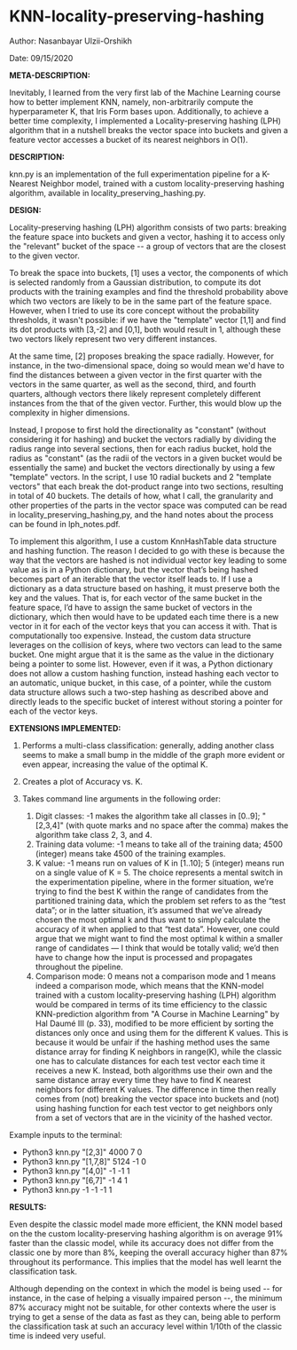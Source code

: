 # KNN-locality-preserving-hashing

Author: Nasanbayar Ulzii-Orshikh

Date: 09/15/2020

**META-DESCRIPTION:**

Inevitably, I learned from the very first lab of the Machine Learning course how to better implement KNN, namely,
non-arbitrarily compute the hyperparameter K, that Iris Form bases upon. Additionally, to achieve a better time complexity, I
implemented a Locality-preserving hashing (LPH) algorithm that in a nutshell breaks the vector space into buckets and given a feature
vector accesses a bucket of its nearest neighbors in O(1).

**DESCRIPTION:**

knn.py is an implementation of the full experimentation pipeline for a K-Nearest Neighbor model,
trained with a custom locality-preserving hashing algorithm, available in locality_preserving_hashing.py.

**DESIGN:**

Locality-preserving hashing (LPH) algorithm consists of two parts: breaking the feature space into buckets and given
a vector, hashing it to access only the "relevant" bucket of the space -- a group of vectors that are the closest
to the given vector.

To break the space into buckets, [1] uses a vector, the components of which is selected randomly from a Gaussian
distribution, to compute its dot products with the training examples and find the threshold probability above which two
vectors are likely to be in the same part of the feature space. However, when I tried to use its core concept without
the probability thresholds, it wasn't possible: if we have the "template" vector [1,1] and find its dot products with
[3,-2] and [0,1], both would result in 1, although these two vectors likely represent two very different instances.

At the same time, [2] proposes breaking the space radially. However, for instance, in the two-dimensional space, doing so
would mean we'd have to find the distances between a given vector in the first quarter with the vectors in the same quarter,
as well as the second, third, and fourth quarters, although vectors there likely represent completely different instances
from the that of the given vector. Further, this would blow up the complexity in higher dimensions.

Instead, I propose to first hold the directionality as "constant" (without considering it for hashing) and bucket the
vectors radially by dividing the radius range into several sections, then for each radius bucket, hold the radius as "constant" (as the radii of the vectors in a given
bucket would be essentially the same) and bucket the vectors directionally by using a few "template" vectors. In the script,
I use 10 radial buckets and 2 "template vectors" that each break the dot-product range into two sections, resulting in
total of 40 buckets. The details of how, what I call, the granularity and other properties of the parts in the vector
space was computed can be read in locality_preserving_hashing,py, and the hand notes about the process can be found in lph_notes.pdf.

To implement this algorithm, I use a custom KnnHashTable data structure and hashing function. The reason I decided to
go with these is because the way that the vectors are hashed is not individual vector key leading to some value as is in a Python dictionary,
but the vector that’s being hashed becomes part of an iterable that the vector itself leads to. If I use a dictionary as a data structure based on hashing,
it must preserve both the key and the values. That is, for each vector of the same bucket in the feature space,
I’d have to assign the same bucket of vectors in the dictionary, which then would have to be updated each
time there is a new vector in it for each of the vector keys that you can access it with. That is computationally
too expensive. Instead, the custom data structure leverages on the collision of keys, where two vectors can lead to the same bucket.
One might argue that it is the same as the value in the dictionary being a pointer to some list. However, even if it was,
a Python dictionary does not allow a custom hashing function, instead hashing each vector to an automatic, unique bucket, in this case, of a pointer, while the custom
data structure allows such a two-step hashing as described above and directly leads to the specific bucket of interest
without storing a pointer for each of the vector keys.

**EXTENSIONS IMPLEMENTED:**

1. Performs a multi-class classification: generally, adding another class seems to make a small bump in the middle of the graph
more evident or even appear, increasing the value of the optimal K.
2. Creates a plot of Accuracy vs. K.
3. Takes command line arguments in the following order:

    1. Digit classes: -1 makes the algorithm take all classes in [0..9]; "[2,3,4]" (with quote marks and
    no space after the comma) makes the algorithm take class 2, 3, and 4.
    2. Training data volume: -1 means to take all of the training data; 4500 (integer) means take 4500 of the training
    examples.
    3. K value: -1 means run on values of K in [1..10]; 5 (integer) means run on a single value of K = 5.
    The choice represents a mental switch in the experimentation pipeline, where in the former situation,
    we’re trying to find the best K within the range of candidates from the partitioned training data,
    which the problem set refers to as the “test data”; or in the latter situation, it’s assumed that we’ve already
    chosen the most optimal k and thus want to simply calculate the accuracy of it when applied to that “test data”.
    However, one could argue that we might want to find the most optimal k within a smaller range of candidates —
    I think that would be totally valid; we’d then have to change how the input is processed and propagates throughout
    the pipeline.
    4. Comparison mode: 0 means not a comparison mode and 1 means indeed a comparison mode, which means that
    the KNN-model trained with a custom locality-preserving hashing (LPH) algorithm would be compared  in terms of its time efficiency to the classic
    KNN-prediction algorithm from "A Course in Machine Learning" by Hal Daumé III (p. 33), modified to be
    more efficient by sorting the distances only once and using them for the different K values. This is because
    it would be unfair if the hashing method uses the same distance array for finding K neighbors in range(K),
    while the classic one has to calculate distances for each test vector each time it receives a new K.
    Instead, both algorithms use their own and the same distance array every time they have to find K nearest neighbors
    for different K values. The difference in time then really comes from (not) breaking the vector space into buckets and (not) using hashing
    function for each test vector to get neighbors only from a set of vectors that are in the vicinity of the hashed vector.

Example inputs to the terminal:

- Python3 knn.py "[2,3]" 4000 7 0
- Python3 knn.py "[1,7,8]" 5124 -1 0
- Python3 knn.py "[4,0]" -1 -1 1
- Python3 knn.py "[6,7]" -1 4 1
- Python3 knn.py -1 -1 -1 1

**RESULTS:**

Even despite the classic model made more efficient, the KNN model based on the
the custom locality-preserving hashing algorithm is on average 91% faster than the classic model, while its
accuracy does not differ from the classic one by more than 8%, keeping the overall accuracy higher than 87%
throughout its performance. This implies that the model has well learnt the classification task.

Although depending on the context in which the model is being used -- for instance, in the case of helping a visually
impaired person --, the minimum 87% accuracy might not be suitable, for other contexts where the user is trying to get a sense
of the data as fast as they can, being able to perform the classification task at such an accuracy level within 1/10th
of the classic time is indeed very useful.